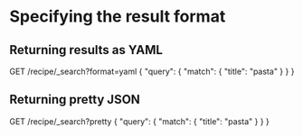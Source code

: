# Specifying the result format

## Returning results as YAML
GET /recipe/_search?format=yaml
{
    "query": {
      "match": { "title": "pasta" }
    }
}

## Returning pretty JSON
GET /recipe/_search?pretty
{
    "query": {
      "match": { "title": "pasta" }
    }
}